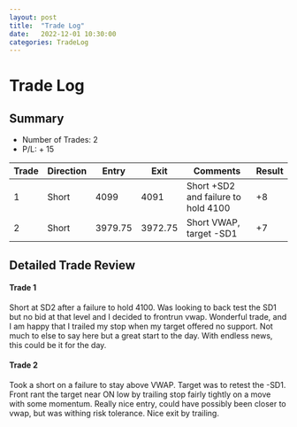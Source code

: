 ```yaml
---
layout: post
title:  "Trade Log"
date:   2022-12-01 10:30:00
categories: TradeLog
---
```

# Trade Log
## Summary
- Number of Trades: 2
- P/L: + 15

| Trade | Direction | Entry   | Exit    | Comments                            | Result |
|-------|-----------|---------|---------|-------------------------------------|--------|
| 1     | Short     | 4099    | 4091    | Short +SD2 and failure to hold 4100 | +8     |
| 2     | Short     | 3979.75 | 3972.75 | Short VWAP, target -SD1             | +7     |


## Detailed Trade Review

#### Trade 1
Short at SD2 after a failure to hold 4100. Was looking to back test the SD1 but no bid at that level and I decided to frontrun vwap. Wonderful trade, and I am happy that I trailed my stop when my target offered no support. Not much to else to say here but a great start to the day. With endless news, this could be it for the day. 

#### Trade 2
Took a short on a failure to stay above VWAP. Target was to retest the -SD1. Front rant the target near ON low by trailing stop fairly tightly on a move with some momentum. Really nice entry, could have possibly been closer to vwap, but was withing risk tolerance. Nice exit by trailing. 